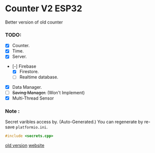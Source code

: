 # Counter V2 ESP32
Better version of old counter

### TODO:
- [X] Counter.
- [X] Time.
- [X] Server.
- [-] Firebase
  - [X] Firestore.
  - [ ] Realtime database.
- [X] Data Manager.
- [ ] ~~Saving Manager.~~ (Won't Implement)
- [X] Multi-Thread Sensor

### Note :
Secret varibles access by. (Auto-Generated.)
You can regenerate by re-save `platformio.ini`.
```cpp 
#include <secrets.cpp>
```

[old version](https://github.com/pen787/250614-123010-esp12e)
[website](https://github.com/pen787/people-counter-app)
